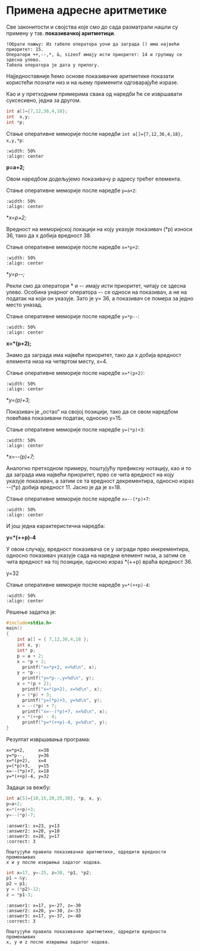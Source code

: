 # Примена адресне аритметике

Све законитости и својства које смо до сада разматрали нашли су примену у
тзв. **показивачкој аритметици**.

```{infonote}
!Обрати пажњу: Из табеле оператора уочи да заграда () има највећи приоритет: 15.
Оператори ++,--,*, &, sizeof имају исти приоритет: 14 и групишу се здесна улево.
Табела оператора је дата у прилогу.
```

Најједноставније ћемо основе показивачке аритметике показати користећи познати
низ и на њему применити одговарајуће изразе.

Као и у претходним примерима свака од наредби ће се извршавати суксесивно, једна
за другом.

```c
int a[]={7,12,36,4,18};
int  x,y;
int *p;
```

Стање оперативне меморије после наредби `int a[]={7,12,36,4,18}, x,y,*p`:

```{image} images/Picture23.png
:width: 50%
:align: center
```

**p=a+2;**

Овом наредбом додељујемо показивачу р адресу трећег елемента.

Стање оперативне меморије после наредбе `p=a+2`:

```{image} images/Picture24.png
:width: 50%
:align: center
```

**x=*p+2;**

Вредност на мемориjској локацији на коју указује показивач (*р)
износи 36, тако да x добија вредност 38.

Стање оперативне меморије после наредбе `x=*p+2`:

```{image} images/Picture25.png
:width: 50%
:align: center
```

**y=*p--;**

Рекли смо да оператори * и -- имају исти приоритет, читају се здесна
улево. Особина унарног оператора -- се односи на показивач, а не на податак
на који он указује. Зато je y= 36, а показивач се помера за једно место уназад.

Стање оперативне меморије после наредбе `y=*p--`:

```{image} images/Picture26.png
:width: 50%
:align: center
```

**x=*(p+2);**

Знамо да заграда има највећи приоритет, тако да  x добија вредност елемента низа
на четвртом месту, x=4.

Стање оперативне меморије после наредбе `x=*(p+2)`:

```{image} images/Picture27.png
:width: 50%
:align: center
```

**y=(*p)+3;**

Показивач је „остао“ на својој позицији, тако да се овом наредбом повећава
показивани податак, односно  y=15.

Стање оперативне меморије после наредбе `y=(*p)+3`:

```{image} images/Picture28.png
:width: 50%
:align: center
```

**x=--(*p)+7;**

Аналогно претходном примеру, поштујућу префиксну нотацију, као и то да заграда
има највећи приоритет, прво се чита вредност на коју указује показивач, а
затим се та вредност декрементира, односно израз --(*p) добија вредност 11.
Јасно је да је x=18.

Стање оперативне меморије после наредбе `x=--(*p)+7`:

```{image} images/Picture29.png
:width: 50%
:align: center
```

И још једна карактеристична наредба:

**y=*(++p)-4**

У овом случају, вредност показивача се у загради прво инкрементира, односно показивач
указује сада на наредни елемент низа, а затим се чита вредност на тој позицији, односно
израз *(++p) враћа вредност 36.

y=32

Стање оперативне меморије после наредбе `y=*(++p)-4`:

```{image} images/Picture30.png
:width: 50%
:align: center
```

Решење задатка је:

```c
#include<stdio.h>
main()
{
    int a[] = { 7,12,36,4,18 };
    int x, y;
    int* p;
    p = a + 2;
    x = *p + 2;
      printf("x=*p+2, x=%d\n", x);
    y = *p--;
      printf("y=*p--,y=%d\n", y);
    x = *(p + 2);
      printf("x=*(p+2), x=%d\n", x);
    y = (*p) + 3;
      printf("y=(*p)+3, y=%d\n", y);
    x = --(*p) + 7;
      printf("x=--(*p)+7, x=%d\n", x);
    y = *(++p) - 4;
      printf("y=*(++p)-4, y=%d\n", y);
}
```

Резултат извршавања програма:

```text
x=*p+2,     x=38
y=*p--,     y=36
x=*(p+2),   x=4
y=(*p)+3,   y=15
x=--(*p)+7, x=18
y=*(++p)-4, y=32
```

Задаци за вежбу:

```c
int a[5]={10,15,20,25,30}, *p, x, y;
p=a+2;
x=*(++p)+3;
y=--(*p)-7;
```

```{mchoice}
:answer1: x=23, y=13
:answer2: x=20, y=10
:answer3: x=28, y=17
:correct: 3

Поштујући правила показивачке аритметике, одредити вредности променљивих
x и y после извршења задатог кодова.
```

```c
int x=17, y=-25, z=30, *p1, *p2;
p1 = &y;
p2 = p1;
y = (*p2)-12;
z = *p1-3;
```

```{mchoice}
:answer1: x=17, y=-27, z=-30
:answer2: x=20, y=-30, z=-33
:answer3: x=17, y=-37, z=-40 
:correct: 3

Поштујући правила показивачке аритметике, одредити вредности променљивих
x, y и z после извршења задатог кодова.
```
